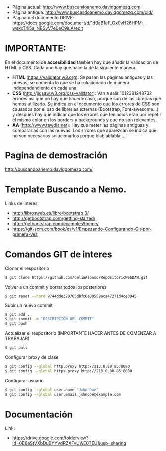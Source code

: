 
- Página actual: http://www.buscandoanemo.davidgomezq.com
- Página antigua: http://www.buscandoanemo.davidgomezq.com/old/
- Página del documento DRIVE: https://docs.google.com/document/d/1dBaB1eF_Ox0vH26HPM-wskxT4i5a_NBSvV7e0eC9iuA/edit

<h1>IMPORTANTE:</h1>

En el documento de **accesibilidad** tambien hay que añadir la validación de HTML y CSS. Cada uno hay que hacerla de la siguiente manera.

- **HTML** (https://validator.w3.org): Se pasan las páginas antiguas y las nuevas, se comenta lo que se ha solucionado de manera independendiente en cada una.
- **CSS** (http://jigsaw.w3.org/css-validator): Van a salir 1012381248732 errores asi que no hay que hacerle caso, porque son de las librerias que hemos utilizado. Se indica en el documento que los errores de CSS son causados por el uso de librerias externas (Bootstrap, Font-awesome...) y despues hay que indicar que los errores que teniamos eran por repetir el mismo color en los borders y backgrounds y que no son relevantes.
- **AA** (http://www.tawdis.net): Hay que meter las páginas antiguas y compararlas con las nuevas. Los errores que aparezcan se indica que no son necesarios solucionarlos porque blablablabla....


# Pagina de demostración

http://buscandoanemo.davidgomezq.com/

# Template Buscando a Nemo.
Links de interes
  - http://librosweb.es/libro/bootstrap_3/
  - http://getbootstrap.com/getting-started/
  - http://getbootstrap.com/examples/theme/
  - https://git-scm.com/book/es/v1/Empezando-Configurando-Git-por-primera-vez

# Comandos GIT de interes
Clonar el respositorio

```sh
$ git clone https://github.com/CeliaAlonso/RepositorioWebDAW.git
```

Volver a un commit y borrar todos los posteriores

```sh
$ git reset --hard 9744dde320765dbfc6e80559aca47271d4ce3945
```

Subir un nuevo commit

```sh
$ git add .
$ git commit -m "DESCRIPCIÓN DEL COMMIT"
$ git push
```

Actualizar el respositorio (IMPORTANTE HACER ANTES DE COMENZAR A TRABAJAR)

```sh
$ git pull
```

Configurar proxy de clase

```sh
$ git config --global http.proxy http://213.0.88.85:8080
$ git config --global https.proxy http://213.0.88.85:8080
```

Configurar usuario

```sh
$ git config --global user.name "John Doe"
$ git config --global user.email johndoe@example.com
```

# Documentación

Link:
  - https://drive.google.com/folderview?id=0B6eStVXbDuBYYVdRZXFvUWE0TEU&usp=sharing
